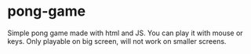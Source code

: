 # pong-game
Simple pong game made with html and JS. You can play it with mouse or keys. Only playable on big screen, will not work on smaller screens. 
